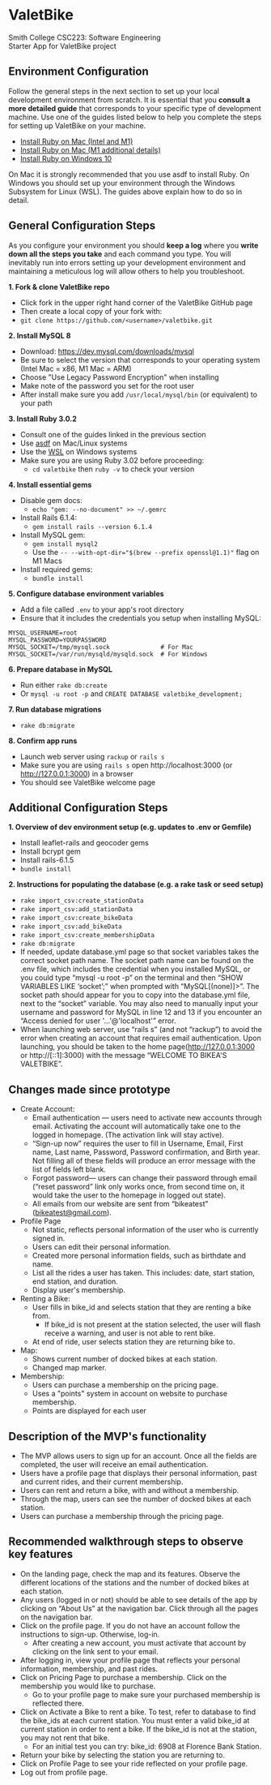 # ValetBike

Smith College CSC223: Software Engineering\
Starter App for ValetBike project

## Environment Configuration
Follow the general steps in the next section to set up your local development environment from scratch. It is essential that you **consult a more detailed guide** that corresponds to your specific type of development machine. Use one of the guides listed below to help you complete the steps for setting up ValetBike on your machine.

* [Install Ruby on Mac (Intel and M1)](https://mac.install.guide/ruby/index.html)
* [Install Ruby on Mac (M1 additional details)](https://github.com/deadroxy/valetbike/blob/master/notes/dev-enviro.md)
* [Install Ruby on Windows 10](https://gorails.com/setup/windows/10)

On Mac it is strongly recommended that you use asdf to install Ruby. On Windows you should set up your environment through the Windows Subsystem for Linux (WSL). The guides above explain how to do so in detail.

## General Configuration Steps

As you configure your environment you should **keep a log** where you **write down all the steps you take** and each command you type. You will inevitably run into errors setting up your development environment and maintaining a meticulous log will allow others to help you troubleshoot. 
 
**1. Fork & clone ValetBike repo**
* Click fork in the upper right hand corner of the ValetBike GitHub page
* Then create a local copy of your fork with:
* `git clone https://github.com/<username>/valetbike.git`

**2. Install MySQL 8**
* Download: https://dev.mysql.com/downloads/mysql
* Be sure to select the version that corresponds to your operating system (Intel Mac = x86, M1 Mac = ARM)
* Choose "Use Legacy Password Encryption" when installing
* Make note of the password you set for the root user
* After install make sure you add `/usr/local/mysql/bin` (or equivalent) to your path

**3. Install Ruby 3.0.2**
* Consult one of the guides linked in the previous section
* Use [asdf](https://asdf-vm.com/guide/getting-started.html) on Mac/Linux systems
* Use the [WSL](https://docs.microsoft.com/en-us/windows/wsl) on Windows systems
* Make sure you are using Ruby 3.02 before proceeding:
  * `cd valetbike` then `ruby -v` to check your version

**4. Install essential gems**
* Disable gem docs:
  * `echo "gem: --no-document" >> ~/.gemrc`
* Install Rails 6.1.4:
  * `gem install rails --version 6.1.4`
* Install MySQL gem:
  * `gem install mysql2`
  * Use the `-- --with-opt-dir="$(brew --prefix openssl@1.1)"` flag on M1 Macs
* Install required gems:
  * `bundle install`

**5. Configure database environment variables**
* Add a file called `.env` to your app's root directory
* Ensure that it includes the credentials you setup when installing MySQL:

```shell
MYSQL_USERNAME=root
MYSQL_PASSWORD=YOURPASSWORD
MYSQL_SOCKET=/tmp/mysql.sock              # For Mac
MYSQL_SOCKET=/var/run/mysqld/mysqld.sock  # For Windows
```

**6. Prepare database in MySQL**
* Run either `rake db:create`
* Or `mysql -u root -p` and `CREATE DATABASE valetbike_development;`

**7. Run database migrations**
* `rake db:migrate`

**8. Confirm app runs**
* Launch web server using `rackup` or `rails s`
* Make sure you are using `rails s` open http://localhost:3000 (or http://127.0.0.1:3000) in a browser
* You should see ValetBike welcome page
  
  
## Additional Configuration Steps

**1. Overview of dev environment setup (e.g. updates to .env or Gemfile)**
* Install leaflet-rails and geocoder gems
* Install bcrypt gem 
* Install rails-6.1.5
* `bundle install`

**2. Instructions for populating the database (e.g. a rake task or seed setup)**
* `rake import_csv:create_stationData`
* `rake import_csv:add_stationData`
* `rake import_csv:create_bikeData`
* `rake import_csv:add_bikeData`
* `rake import_csv:create_membershipData`
* `rake db:migrate`
* If needed, update database.yml page so that socket variables takes the correct socket path name. The socket path name can be found on the .env file, which includes the credential when you installed MySQL, or you could type “mysql -u root -p” on the terminal and then “SHOW VARIABLES LIKE ‘socket’;” when prompted with “MySQL[(none)]>”. The socket path should appear for you to copy into the database.yml file, next to the “socket” variable. You may also need to manually input your username and password for MySQL in line 12 and 13 if you encounter an “Access denied for user '...'@'localhost'” error. 
* When launching web server, use “rails s” (and not “rackup”) to avoid the error when creating an account that requires email authentication. Upon launching, you should be taken to the home page(http://127.0.0.1:3000 or http://[::1]:3000)  with the message “WELCOME TO BIKEA'S VALETBIKE”. 

## Changes made since prototype 
* Create Account:
    * Email authentication — users need to activate new accounts through email. Activating the account will automatically take one to the logged in homepage. (The activation link will stay active). 
    * “Sign-up now” requires the user to fill in Username, Email, First name, Last name, Password, Password confirmation, and Birth year. Not filling all of these fields will produce an error message with the list of fields left blank.
    * Forgot password— users can change their password through email (“reset password” link only works once, from second time on, it would take the user to the homepage in logged out state).
    * All emails from our website are sent from “bikeatest” (bikeatest@gmail.com).
* Profile Page
    * Not static, reflects personal information of the user who is currently signed in. 
    * Users can edit their personal information. 
    * Created more personal information fields, such as birthdate and name. 
    * List all the rides a user has taken. This includes: date, start station, end station, and duration. 
    * Display user's membership.
* Renting a Bike:
    * User fills in bike_id and selects station that they are renting a bike from.
        * If bike_id is not present at the station selected, the user will flash receive a warning, and user is not able to rent bike.
    * At end of ride, user selects station they are returning bike to.
* Map:
    * Shows current number of docked bikes at each station. 
    * Changed map marker.
* Membership:
    * Users can purchase a membership on the pricing page. 
    * Uses a "points" system in account on website to purchase membership. 
    * Points are displayed for each user

## Description of the MVP's functionality
* The MVP allows users to sign up for an account. Once all the fields are completed, the user will receive an email authentication. 
* Users have a profile page that displays their personal information, past and current rides, and their current membership. 
* Users can rent and return a bike, with and without a membership.
* Through the map, users can see the number of docked bikes at each station.
* Users can purchase a membership through the pricing page.

## Recommended walkthrough steps to observe key features
* On the landing page, check the map and its features. Observe the different locations of the stations and the number of docked bikes at each station.
* Any users (logged in or not) should be able to see details of the app by clicking on “About Us” at the navigation bar. Click through all the pages on the navigation bar.
* Click on the profile page. If you do not have an account follow the instructions to sign-up. Otherwise, log-in.
    * After creating a new account, you must activate that account by clicking on the link sent to your email. 
* After logging in, view your profile page that reflects your personal information, membership, and past rides. 
* Click on Pricing Page to purchase a membership. Click on the membership you would like to purchase. 
    * Go to your profile page to make sure your purchased membership is reflected there. 
* Click on Activate a Bike to rent a bike. To test, refer to database to find the bike_ids at each current station. You must enter a valid bike_id at current station in order to rent a bike. If the bike_id is not at the station, you may not rent that bike.   
    * For an initial test you can try: bike_id: 6908 at Florence Bank Station.
* Return your bike by selecting the station you are returning to. 
* Click on Profile Page to see your ride reflected on your profile page. 
* Log out from profile page. 
